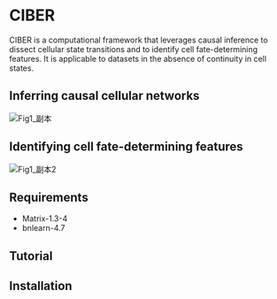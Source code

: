# CIBER

CIBER is a computational framework that leverages causal inference to dissect cellular state transitions and to identify cell fate-determining features. 
It is applicable to datasets in the absence of continuity in cell states.

## Inferring causal cellular networks
![Fig1_副本](https://github.com/Lan-lab/CIBER/assets/21097400/89965927-8987-40c0-9054-40c24366e1d9)

## Identifying cell fate-determining features
![Fig1_副本2](https://github.com/Lan-lab/CIBER/assets/21097400/0ce9be70-82c9-4e6d-8529-73400f83ae48)


## Requirements
- Matrix-1.3-4  
- bnlearn-4.7

## Tutorial

## Installation
